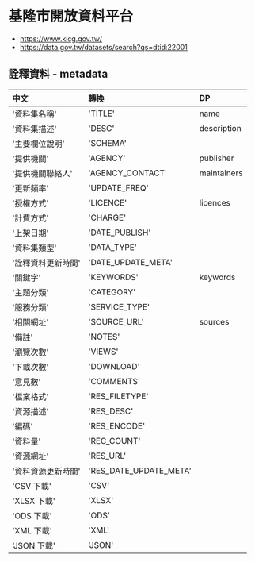 # 基隆市開放資料平台

- https://www.klcg.gov.tw/
- https://data.gov.tw/datasets/search?qs=dtid:22001



## 詮釋資料 - metadata

| 中文 | 轉換 | DP |
| :---- | :---- | :---- |
| '資料集名稱' | 'TITLE' | name | 
| '資料集描述'| 'DESC' | description|
| '主要欄位說明'| 'SCHEMA'||
| '提供機關'| 'AGENCY'| publisher|
| '提供機關聯絡人'| 'AGENCY_CONTACT'| maintainers|
| '更新頻率'| 'UPDATE_FREQ'||
| '授權方式'| 'LICENCE' | licences|
| '計費方式'| 'CHARGE'||
| '上架日期'| 'DATE_PUBLISH'||
| '資料集類型'| 'DATA_TYPE'||
| '詮釋資料更新時間'| 'DATE_UPDATE_META'||
| '關鍵字'| 'KEYWORDS'| keywords|
| '主題分類'| 'CATEGORY'||
| '服務分類'| 'SERVICE_TYPE'||
| '相關網址'| 'SOURCE_URL'| sources|
| '備註'| 'NOTES'||
| '瀏覽次數'| 'VIEWS'||
| '下載次數'| 'DOWNLOAD'||
| '意見數'| 'COMMENTS'||
| '檔案格式'| 'RES_FILETYPE'||
| '資源描述'| 'RES_DESC'||
| '編碼'| 'RES_ENCODE'||
| '資料量'| 'REC_COUNT'||
| '資源網址'| 'RES_URL'||
| '資料資源更新時間'| 'RES_DATE_UPDATE_META'||
| 'CSV 下載'| 'CSV'||
| 'XLSX 下載'| 'XLSX'||
| 'ODS 下載'| 'ODS'||
| 'XML 下載'| 'XML'||
| 'JSON 下載'| 'JSON'||